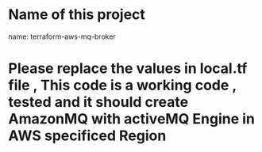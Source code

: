 # Name of this project
name: terraform-aws-mq-broker
 
 
 # Please replace the values in local.tf file , This code is a working code , tested and it should create AmazonMQ with activeMQ Engine in AWS specificed Region
